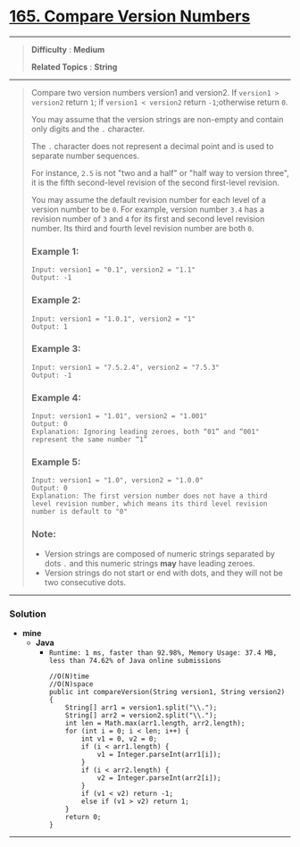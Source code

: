 # [165. Compare Version Numbers](https://leetcode.com/problems/compare-version-numbers/)

---

> **Difficulty** : **Medium**
>
> **Related Topics** : **String**

---

> Compare two version numbers version1 and version2.
> If `version1 > version2` return `1`; if `version1 < version2` return `-1`;otherwise return `0`.
>
> You may assume that the version strings are non-empty and contain only digits and the `.` character.
>
> The `.` character does not represent a decimal point and is used to separate number sequences.
>
> For instance, `2.5` is not "two and a half" or "half way to version three", it is the fifth second-level revision of the second first-level revision.
>
> You may assume the default revision number for each level of a version number to be `0`. For example, version number `3.4` has a revision number of `3` and `4` for its first and second level revision number. Its third and fourth level revision number are both `0`.
>
>
>
> ### Example 1:
> ```
> Input: version1 = "0.1", version2 = "1.1"
> Output: -1
> ```
>
> ### Example 2:
> ```
> Input: version1 = "1.0.1", version2 = "1"
> Output: 1
> ```
>
> ### Example 3:
> ```
> Input: version1 = "7.5.2.4", version2 = "7.5.3"
> Output: -1
> ```
>
> ### Example 4:
> ```
> Input: version1 = "1.01", version2 = "1.001"
> Output: 0
> Explanation: Ignoring leading zeroes, both “01” and “001" represent the same number “1”
> ```
>
> ### Example 5:
> ```
> Input: version1 = "1.0", version2 = "1.0.0"
> Output: 0
> Explanation: The first version number does not have a third level revision number, which means its third level revision number is default to "0"
> ```
>
> ### Note:
> * Version strings are composed of numeric strings separated by dots `.` and this numeric strings **may** have leading zeroes.
> * Version strings do not start or end with dots, and they will not be two consecutive dots.

---


### Solution
* **mine**
  * **Java**
    * `Runtime: 1 ms, faster than 92.98%, Memory Usage: 37.4 MB, less than 74.62% of Java online submissions`
      ```
      //O(N)time
      //O(N)space
      public int compareVersion(String version1, String version2) {
          String[] arr1 = version1.split("\\.");
          String[] arr2 = version2.split("\\.");
          int len = Math.max(arr1.length, arr2.length);
          for (int i = 0; i < len; i++) {
              int v1 = 0, v2 = 0;
              if (i < arr1.length) {
                  v1 = Integer.parseInt(arr1[i]);
              }
              if (i < arr2.length) {
                  v2 = Integer.parseInt(arr2[i]);
              }
              if (v1 < v2) return -1;
              else if (v1 > v2) return 1;
          }
          return 0;
      }
      ```

---
